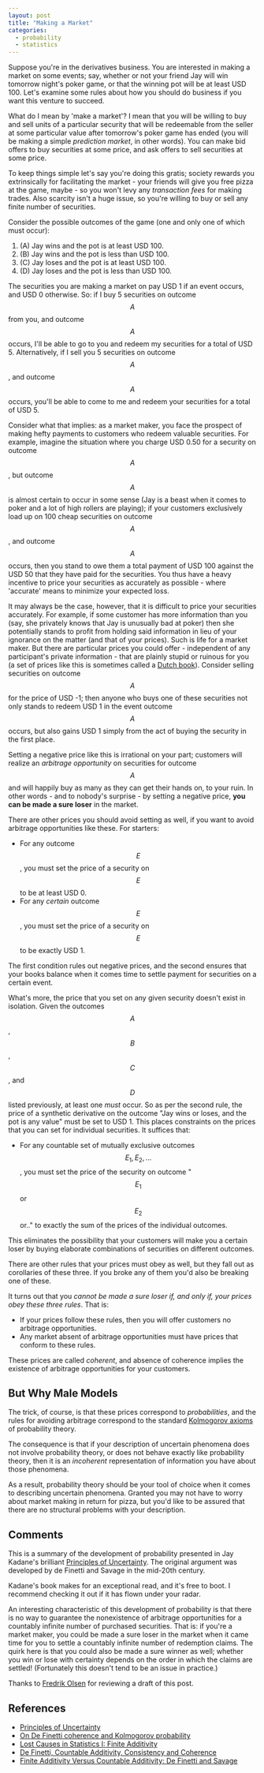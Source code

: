 ```yaml
---
layout: post
title: "Making a Market"
categories:
  - probability
  - statistics
---
```


Suppose you're in the derivatives business.  You are interested in making a
market on some events; say, whether or not your friend Jay will win tomorrow
night's poker game, or that the winning pot will be at least USD 100.  Let's
examine some rules about how you should do business if you want this venture to
succeed.

What do I mean by 'make a market'?  I mean that you will be willing to buy and
sell units of a particular security that will be redeemable from the seller at
some particular value after tomorrow's poker game has ended (you will be making
a simple *prediction market*, in other words).  You can make bid offers to buy
securities at some price, and ask offers to sell securities at some price.

To keep things simple let's say you're doing this gratis; society rewards you
extrinsically for facilitating the market - your friends will give you free
pizza at the game, maybe - so you won't levy any *transaction fees* for making
trades.  Also scarcity isn't a huge issue, so you're willing to buy or sell any
finite number of securities.

Consider the possible outcomes of the game (one and only one of which must
occur):

1. (A) Jay wins and the pot is at least USD 100.
2. (B) Jay wins and the pot is less than USD 100.
3. (C) Jay loses and the pot is at least USD 100.
4. (D) Jay loses and the pot is less than USD 100.

The securities you are making a market on pay USD 1 if an event occurs, and USD
0 otherwise.  So: if I buy 5 securities on outcome $$A$$ from you, and outcome
$$A$$ occurs, I'll be able to go to you and redeem my securities for a total of
USD 5.  Alternatively, if I sell you 5 securities on outcome $$A$$, and outcome
$$A$$ occurs, you'll be able to come to me and redeem your securities for a
total of USD 5.

Consider what that implies: as a market maker, you face the prospect of making
hefty payments to customers who redeem valuable securities.  For example,
imagine the situation where you charge USD 0.50 for a security on outcome
$$A$$, but outcome $$A$$ is almost certain to occur in some sense (Jay is a
beast when it comes to poker and a lot of high rollers are playing); if your
customers exclusively load up on 100 cheap securities on outcome $$A$$, and
outcome $$A$$ occurs, then you stand to owe them a total payment of USD 100
against the USD 50 that they have paid for the securities.  You thus have a
heavy incentive to price your securities as accurately as possible - where
'accurate' means to minimize your expected loss.

It may always be the case, however, that it is difficult to price your
securities accurately.  For example, if some customer has more information than
you (say, she privately knows that Jay is unusually bad at poker) then she
potentially stands to profit from holding said information in lieu of your
ignorance on the matter (and that of your prices).   Such is life for a market
maker.  But there are particular prices you could offer - independent of any
participant's private information - that are plainly stupid or ruinous for you
(a set of prices like this is sometimes called a [Dutch
book](https://en.wikipedia.org/wiki/Dutch_book)).  Consider selling securities
on outcome $$A$$ for the price of USD -1; then anyone who buys one of these
securities not only stands to redeem USD 1 in the event outcome $$A$$ occurs,
but also gains USD 1 simply from the act of buying the security in the first
place.

Setting a negative price like this is irrational on your part; customers will
realize an *arbitrage opportunity* on securities for outcome $$A$$ and will
happily buy as many as they can get their hands on, to your ruin.  In other
words - and to nobody's surprise - by setting a negative price, **you can be
made a sure loser** in the market.

There are other prices you should avoid setting as well, if you want to avoid
arbitrage opportunities like these.  For starters:

* For any outcome $$E$$, you must set the price of a security on $$E$$ to be at
  least USD 0.
* For any *certain* outcome $$E$$, you must set the price of a security on $$E$$ to
  be exactly USD 1.

The first condition rules out negative prices, and the second ensures that your
books balance when it comes time to settle payment for securities on a certain
event.

What's more, the price that you set on any given security doesn't exist in
isolation.  Given the outcomes $$A$$, $$B$$, $$C$$, and $$D$$ listed previously, at
least one *must* occur.   So as per the second rule, the price of a synthetic
derivative on the outcome "Jay wins or loses, and the pot is any value" must be
set to USD 1.  This places constraints on the prices that you can set for
individual securities.  It suffices that:

* For any countable set of mutually exclusive outcomes $$E_{1}, E_{2}, \ldots$$,
  you must set the price of the security on outcome "$$E_{1}$$ or $$E_{2}$$ or.."
  to exactly the sum of the prices of the individual outcomes.

This eliminates the possibility that your customers will make you a certain
loser by buying elaborate combinations of securities on different outcomes.

There are other rules that your prices must obey as well, but they fall out as
corollaries of these three.  If you broke any of them you'd also be breaking
one of these.

It turns out that you *cannot be made a sure loser if, and only if, your prices
obey these three rules*.  That is:

* If your prices follow these rules, then you will offer customers no arbitrage
  opportunities.
* Any market absent of arbitrage opportunities must have prices that conform
  to these rules.

These prices are called *coherent*, and absence of coherence implies the
existence of arbitrage opportunities for your customers.

## But Why Male Models

The trick, of course, is that these prices correspond to *probabilities*, and
the rules for avoiding arbitrage correspond to the standard [Kolmogorov
axioms](https://en.wikipedia.org/wiki/Probability_axioms) of probability
theory.

The consequence is that if your description of uncertain phenomena does not
involve probability theory, or does not behave exactly like probability theory,
then it is an *incoherent* representation of information you have about those
phenomena.

As a result, probability theory should be your tool of choice when it comes
to describing uncertain phenomena.  Granted you may not have to worry about
market making in return for pizza, but you'd like to be assured that there are
no structural problems with your description.

## Comments

This is a summary of the development of probability presented in Jay Kadane's
brilliant [Principles of Uncertainty](http://uncertainty.stat.cmu.edu/).  The
original argument was developed by de Finetti and Savage in the mid-20th
century.

Kadane's book makes for an exceptional read, and it's free to boot.  I
recommend checking it out if it has flown under your radar.

An interesting characteristic of this development of probability is that there
is no way to guarantee the nonexistence of arbitrage opportunities for a
countably infinite number of purchased securities.  That is: if you're a market
maker, you could be made a sure loser in the market when it came time for you
to settle a countably infinite number of redemption claims.  The quirk here is
that you could also be made a sure winner as well; whether you win or lose with
certainty depends on the order in which the claims are settled!  (Fortunately
this doesn't tend to be an issue in practice.)

Thanks to [Fredrik Olsen](http://medium.com/@folsen) for reviewing a draft of
this post.

## References

* [Principles of Uncertainty](http://uncertainty.stat.cmu.edu/)
* [On De Finetti coherence and Kolmogorov probability](http://www.mit.edu/~mitter/publications/102_ondefinetti_elsev.pdf)
* [Lost Causes in Statistics I: Finite Additivity](https://normaldeviate.wordpress.com/2013/06/30/lost-causes-in-statistics-i-finite-additivity/)
* [De Finetti, Countable Additivity, Consistency and Coherence](http://joelvelasco.net/teaching/3865/howson%20-%20de%20finetti%20countable%20additivity.pdf)
* [Finite Additivity Versus Countable Additivity: De Finetti and Savage](http://wwwf.imperial.ac.uk/~bin06/Papers/favcarev.pdf)

